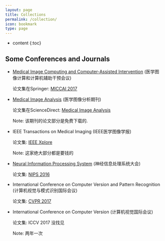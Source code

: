 ```yaml
---
layout: page
title: Collections
permalink: /collection/
icon: bookmark
type: page
---
```


* content
{:toc}

## Some Conferences and Journals

* [Medical Image Computing and Computer-Assisted Intervention](http://www.miccai2017.org/) (医学图像计算和计算机辅助干预会议)

    论文集在Springer: [MICCAI 2017](https://link.springer.com/book/10.1007/978-3-319-66185-8?page=1)

* [Medical Image Analysis](https://www.journals.elsevier.com/medical-image-analysis/) (医学图像分析期刊)

    论文集在ScienceDirect: [Medical Image Analysis](https://www.sciencedirect.com/science/journal/13618415?sdc=1)

    Note: 该期刊的论文部分是免费下载的.

* IEEE Transactions on Medical Imaging (IEEE医学图像学报)

    论文集: [IEEE Xplore](http://ieeexplore.ieee.org/xpl/RecentIssue.jsp?punumber=42)

    Note: 这家绝大部分都是要钱的

* [Neural Information Processing System](https://nips.cc/) (神经信息处理系统大会)

    论文集: [NIPS 2016](https://nips.cc/Conferences/2016/AcceptedPapers) 

* International Conference on Computer Version and Pattern Recognition (计算机视觉与模式识别国际会议)

    论文集: [CVPR 2017](http://openaccess.thecvf.com/CVPR2017.py)

* International Conference on Computer Version (计算机视觉国际会议)

    论文集: ICCV 2017 没找见

    Note: 两年一次
